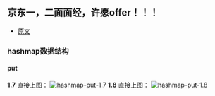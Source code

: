 ## 京东一，二面面经，许愿offer！！！
- [原文](https://www.nowcoder.com/discuss/419687)

### hashmap数据结构
#### put
**1.7**
直接上图：
![hashmap-put-1.7](http://media.dreamcat.ink/uPic/hashmap-put-1.7.png)
**1.8**
直接上图：
![hashmap-put-1.8](http://media.dreamcat.ink/uPic/hashmap-put-1.8.png)

